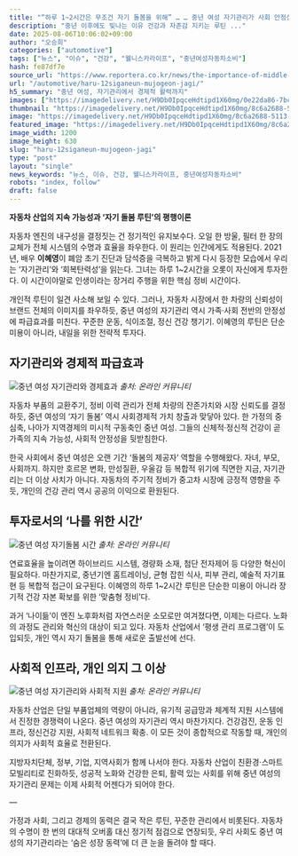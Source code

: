 ```yaml
---
title: "“하루 1~2시간은 무조건 자기 돌봄을 위해” … … 중년 여성 자기관리가 사회 안정성과 직결된다"
description: "중년 이후에도 빛나는 이유 건강과 자존감 지키는 루틴 ..."
date: 2025-08-06T10:06:02+09:00
author: "오승희"
categories: ["automotive"]
tags: ["뉴스", "이슈", "건강", "웰니스카라이프", "중년여성자동차소비"]
hash: fe87df7e
source_url: "https://www.reportera.co.kr/news/the-importance-of-middle-aged-self-care/"
url: "/automotive/haru-12siganeun-mujogeon-jagi/"
h5_summary: "중년 여성, 자기관리에서 경제적 활력까지"
images: ["https://imagedelivery.net/H9Db0IpqceHdtipd1X60mg/0e22da86-7bc5-4223-daf7-69180f814d00/public", "https://imagedelivery.net/H9Db0IpqceHdtipd1X60mg/19281e8a-0845-4422-c1a4-6f7705d62500/public", "https://imagedelivery.net/H9Db0IpqceHdtipd1X60mg/8c6a2688-5113-494d-4bad-06f26e46f400/public", "https://imagedelivery.net/H9Db0IpqceHdtipd1X60mg/dd724f3f-e829-4589-6395-dfeb12251000/public"]
thumbnail: "https://imagedelivery.net/H9Db0IpqceHdtipd1X60mg/8c6a2688-5113-494d-4bad-06f26e46f400/public"
image: "https://imagedelivery.net/H9Db0IpqceHdtipd1X60mg/8c6a2688-5113-494d-4bad-06f26e46f400/public"
featured_image: "https://imagedelivery.net/H9Db0IpqceHdtipd1X60mg/8c6a2688-5113-494d-4bad-06f26e46f400/public"
image_width: 1200
image_height: 630
slug: "haru-12siganeun-mujogeon-jagi"
type: "post"
layout: "single"
news_keywords: "뉴스, 이슈, 건강, 웰니스카라이프, 중년여성자동차소비"
robots: "index, follow"
draft: false
---
```


**자동차 산업의 지속 가능성과 ‘자기 돌봄 루틴’의 평행이론**

자동차 엔진의 내구성을 결정짓는 건 정기적인 유지보수다. 오일 한 방울, 필터 한 장의 교체가 전체 시스템의 수명과 효율을 좌우한다. 이 원리는 인간에게도 적용된다. 2021년, 배우 **이혜영**이 폐암 초기 진단과 담석증을 극복하고 밝게 다시 등장한 모습에서 우리는 ‘자기관리’와 ‘회복탄력성’을 읽는다. 그녀는 하루 1~2시간을 오롯이 자신에게 투자한다. 이 시간이야말로 인생이라는 장거리 주행을 위한 핵심 정비 시간이다.

개인적 루틴이 일견 사소해 보일 수 있다. 그러나, 자동차 시장에서 한 차량의 신뢰성이 브랜드 전체의 이미지를 좌우하듯, 중년 여성의 자기관리 역시 가족·사회 전반의 안정성에 파급효과를 미친다. 꾸준한 운동, 식이조절, 정신 건강 챙기기. 이혜영의 루틴은 단순 미용이 아니라, 내일을 위한 전략적 투자다.

## 자기관리와 경제적 파급효과

![중년 여성 자기관리와 경제효과](https://imagedelivery.net/H9Db0IpqceHdtipd1X60mg/dd724f3f-e829-4589-6395-dfeb12251000/public)
*출처: 온라인 커뮤니티*


자동차 부품의 교환주기, 정비 이력 관리가 전체 차량의 잔존가치와 시장 신뢰도를 결정하듯, 중년 여성의 ‘자기 돌봄’ 역시 사회경제적 가치 창출과 맞닿아 있다. 한 가정의 중심축, 나아가 지역경제의 미시적 구동축인 중년 여성. 그들의 신체적·정신적 건강이 곧 가족의 지속 가능성, 사회적 안정성을 뒷받침한다.

한국 사회에서 중년 여성은 오랜 기간 ‘돌봄의 제공자’ 역할을 수행해왔다. 자녀, 부모, 사회까지. 하지만 호르몬 변화, 만성질환, 우울감 등 복합적 위기에 직면한 지금, 자기관리는 더 이상 사치가 아니다. 자동차의 주기적 정비가 중고차 시장에 긍정적 영향을 주듯, 개인의 건강 관리 역시 공공의 이익으로 환원된다.

## 투자로서의 ‘나를 위한 시간’

![중년 여성 자기돌봄 시간](https://imagedelivery.net/H9Db0IpqceHdtipd1X60mg/0e22da86-7bc5-4223-daf7-69180f814d00/public)
*출처: 온라인 커뮤니티*


연료효율을 높이려면 하이브리드 시스템, 경량화 소재, 첨단 전자제어 등 다양한 혁신이 필요하다. 마찬가지로, 중년기엔 홈트레이닝, 균형 잡힌 식사, 피부 관리, 예술적 자기표현 등 복합적 접근이 요구된다. 이혜영의 하루 1~2시간 루틴은 단순한 미용이 아니라 장기적 건강 자본 확보를 위한 ‘맞춤형 정비’다.

과거 ‘나이듦’이 엔진 노후화처럼 자연스러운 소모로만 여겨졌다면, 이제는 다르다. 노화의 과정도 관리와 혁신의 대상이 되고 있다. 자동차 산업에서 ‘평생 관리 프로그램’이 도입되듯, 개인 역시 자기 돌봄을 통해 새로운 출발선에 선다.

## 사회적 인프라, 개인 의지 그 이상

![중년 여성 자기관리와 사회적 지원](https://imagedelivery.net/H9Db0IpqceHdtipd1X60mg/19281e8a-0845-4422-c1a4-6f7705d62500/public)
*출처: 온라인 커뮤니티*


자동차 산업은 단일 부품업체의 역량이 아니라, 유기적 공급망과 체계적 지원 시스템에서 진정한 경쟁력이 나온다. 중년 여성의 자기관리 역시 마찬가지다. 건강검진, 운동 인프라, 정신건강 지원, 사회적 네트워크 확충. 이 모든 것이 종합적으로 작동할 때, 개인의 의지가 사회적 효율로 전환된다.

지방자치단체, 정부, 기업, 지역사회가 함께 나서야 한다. 자동차 산업이 친환경·스마트 모빌리티로 진화하듯, 성공적 노화와 건강한 은퇴, 활력 있는 사회를 위해 중년 여성의 자기관리 문제는 이제 사회적 어젠다가 되어야 한다.

—

가정과 사회, 그리고 경제의 동력은 결국 작은 루틴, 꾸준한 관리에서 비롯된다. 자동차의 수명이 한 번의 대대적 오버홀 대신 정기적 점검으로 연장되듯, 우리 사회도 중년 여성의 자기관리라는 ‘숨은 성장 동력’에 더 큰 눈을 돌려야 할 때다.

